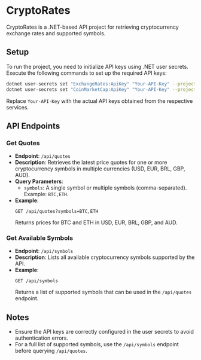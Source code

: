 # CryptoRates

CryptoRates is a .NET-based API project for retrieving cryptocurrency exchange rates and supported symbols.

## Setup

To run the project, you need to initialize API keys using .NET user secrets. Execute the following commands to set up the required API keys:

```bash
dotnet user-secrets set "ExchangeRates:ApiKey" "Your-API-Key" --project CryptoRates.UI.API.csproj
dotnet user-secrets set "CoinMarketCap:ApiKey" "Your-API-Key" --project CryptoRates.UI.API.csproj
```

Replace `Your-API-Key` with the actual API keys obtained from the respective services.

## API Endpoints

### Get Quotes
- **Endpoint**: `/api/quotes`
- **Description**: Retrieves the latest price quotes for one or more cryptocurrency symbols in multiple currencies (USD, EUR, BRL, GBP, AUD).
- **Query Parameters**:
  - `symbols`: A single symbol or multiple symbols (comma-separated). Example: `BTC,ETH`.
- **Example**:
  ```
  GET /api/quotes?symbols=BTC,ETH
  ```
  Returns prices for BTC and ETH in USD, EUR, BRL, GBP, and AUD.

### Get Available Symbols
- **Endpoint**: `/api/symbols`
- **Description**: Lists all available cryptocurrency symbols supported by the API.
- **Example**:
  ```
  GET /api/symbols
  ```
  Returns a list of supported symbols that can be used in the `/api/quotes` endpoint.

## Notes
- Ensure the API keys are correctly configured in the user secrets to avoid authentication errors.
- For a full list of supported symbols, use the `/api/symbols` endpoint before querying `/api/quotes`.
